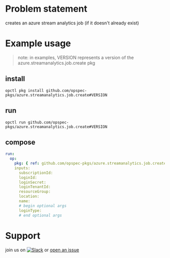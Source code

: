 # Problem statement
creates an azure stream analytics job (if it doesn't already exist)

# Example usage

> note: in examples, VERSION represents a version of the azure.streamanalytics.job.create pkg

## install

```shell
opctl pkg install github.com/opspec-pkgs/azure.streamanalytics.job.create#VERSION
```

## run

```
opctl run github.com/opspec-pkgs/azure.streamanalytics.job.create#VERSION
```

## compose

```yaml
run:
  op:
    pkg: { ref: github.com/opspec-pkgs/azure.streamanalytics.job.create#VERSION }
    inputs:
      subscriptionId:
      loginId:
      loginSecret:
      loginTenantId:
      resourceGroup:
      location:
      name:
      # begin optional args
      loginType:
      # end optional args
```

# Support

join us on [![Slack](https://opspec-slackin.herokuapp.com/badge.svg)](https://opspec-slackin.herokuapp.com/)
or [open an issue](https://github.com/opspec-pkgs/azure.streamanalytics.job.create/issues)
